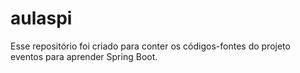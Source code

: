 # aulaspi

Esse repositório foi criado para conter os códigos-fontes do projeto eventos para aprender Spring Boot.
